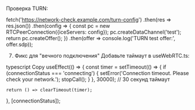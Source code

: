 Проверка TURN:

fetch('https://network-check.example.com/turn-config')
.then(res => res.json())
.then(config => {
const pc = new RTCPeerConnection({iceServers: config});
pc.createDataChannel('test');
return pc.createOffer();
})
.then(offer => console.log('TURN test offer:', offer.sdp));






7. Фикс для "вечного подключения"
   Добавьте таймаут в useWebRTC.ts:

typescript
Copy
useEffect(() => {
const timer = setTimeout(() => {
if (connectionStatus === 'connecting') {
setError('Connection timeout. Please check your network.');
stopCall();
}
}, 30000); // 30 секунд таймаут

    return () => clearTimeout(timer);
}, [connectionStatus]);